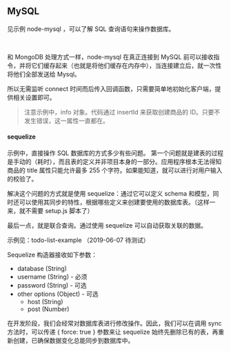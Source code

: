 ## MySQL

见示例 node-mysql ，可以了解 SQL 查询语句来操作数据库。

<br>

和 MongoDB 处理方式一样，node-mysql 在真正连接到 MySQL 前可以接收指令，并将它们缓存起来（也就是将他们缓存在内存中），当连接建立后，就一次性将他们全部发送给 Mysql。

所以无需监听 connect 时间而后传入回调函数，只需要简单地初始化客户端，提供相关设置即可。

> 注意示例中，info 对象。代码通过 insertId 来获取创建商品的 ID。只要不发生错误，这一属性一直都在。

#### sequelize

示例中，直接操作 SQL 数据库的方式多少有些问题。
第一个问题就是建表的过程是手动的（耗时），而且表的定义并非项目本身的一部分。应用程序根本无法得知商品的 title 属性只能允许最多 255 个字符。如果能知道，就可以进行对用户输入的校验了。

解决这个问题的方式就是使用 sequelize：通过它可以定义 schema 和模型，同时还可以使用其同步的特性，根据哪些定义来创建要使用的数据库表。（这样一来，就不需要 setup.js 脚本了）

最后一点，就是联合查询。通过使用 sequelize 可以自动获取关联的数据。

示例见：todo-list-example （2019-06-07 待测试）

Sequelize 构造器接收如下参数：
- database (String)
- username (String) - 必须
- password (String) - 可选
- other options (Object) - 可选
  - host (String)
  - post (Number)

在开发阶段，我们会经常对数据库表进行修改操作。因此，我们可以在调用 sync 方法时，可以传递 { force: true } 参数来让 sequelize 始终先删除已有的表，再重新创建，已确保数据变化总能同步到数据库中。
